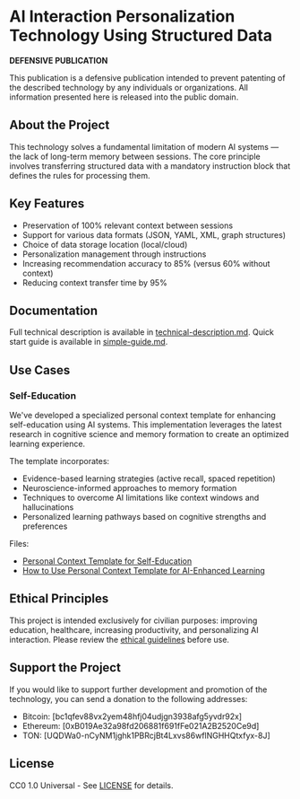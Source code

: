 # AI Interaction Personalization Technology Using Structured Data

**DEFENSIVE PUBLICATION**

This publication is a defensive publication intended to prevent patenting of the described technology by any individuals or organizations. All information presented here is released into the public domain.

## About the Project

This technology solves a fundamental limitation of modern AI systems — the lack of long-term memory between sessions. The core principle involves transferring structured data with a mandatory instruction block that defines the rules for processing them.

## Key Features

- Preservation of 100% relevant context between sessions
- Support for various data formats (JSON, YAML, XML, graph structures)
- Choice of data storage location (local/cloud)
- Personalization management through instructions
- Increasing recommendation accuracy to 85% (versus 60% without context)
- Reducing context transfer time by 95%

## Documentation

Full technical description is available in [technical-description.md](docs/technical-description.md).
Quick start guide is available in [simple-guide.md](docs/simple-guide.md).

## Use Cases

### Self-Education

We've developed a specialized personal context template for enhancing self-education using AI systems. This implementation leverages the latest research in cognitive science and memory formation to create an optimized learning experience.

The template incorporates:
- Evidence-based learning strategies (active recall, spaced repetition)
- Neuroscience-informed approaches to memory formation
- Techniques to overcome AI limitations like context windows and hallucinations
- Personalized learning pathways based on cognitive strengths and preferences

Files:
- [Personal Context Template for Self-Education](use-cases/self-education/personal_context_self_education_template.json)
- [How to Use Personal Context Template for AI-Enhanced Learning](use-cases/self-education/README.md)

## Ethical Principles

This project is intended exclusively for civilian purposes: improving education, healthcare, increasing productivity, and personalizing AI interaction. Please review the [ethical guidelines](ETHICAL_GUIDELINES.md) before use.

## Support the Project

If you would like to support further development and promotion of the technology, you can send a donation to the following addresses:

- Bitcoin: [bc1qfev88vx2yem48hfj04udjgn3938afg5yvdr92x]
- Ethereum: [0xB019Ae32a98fd206881f691fFe021A2B2520Ce9d]
- TON: [UQDWa0-nCyNM1jghk1PBRcjBt4Lxvs86wflNGHHQtxfyx-8J]

## License

CC0 1.0 Universal - See [LICENSE](LICENSE) for details.